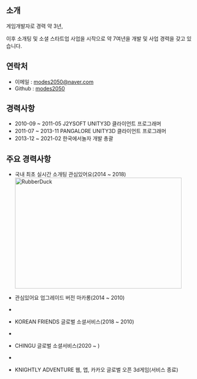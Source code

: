 ## 소개

게임개발자로 경력 약 3년,

이후 소개팅 및 소셜 스타트업 사업을 시작으로 약 7여년을 개발 및 사업 경력을 갖고 있습니다.

## 연락처
- 이메일 : modes2050@naver.com
- Github : [modes2050](https://github.com/modes2050)


## 경력사항
- 2010-09 ~ 2011-05 J2YSOFT UNITY3D 클라이언트 프로그래머
- 2011-07 ~ 2013-11 PANGALORE UNITY3D 클라이언트 프로그래머
- 2013-12 ~ 2021-02 한국에서놀자 개발 총괄


## 주요 경력사항
- 국내 최초 실시간 소개팅 관심있어요(2014 ~ 2018)
<img src="/images/관심있어요/1.jpg" width="450px" height="300px" title="px(픽셀) 크기 설정" alt="RubberDuck"></img><br/>

- 관심있어요 업그레이드 버전 마카롱(2014 ~ 2010)
- 
- KOREAN FRIENDS 글로벌 소셜서비스(2018 ~ 2010)
- 
- CHINGU 글로벌 소셜서비스(2020 ~ )
- 
- KNIGHTLY ADVENTURE 웹, 앱, 카카오 글로벌 오픈 3d게임(서비스 종료)

